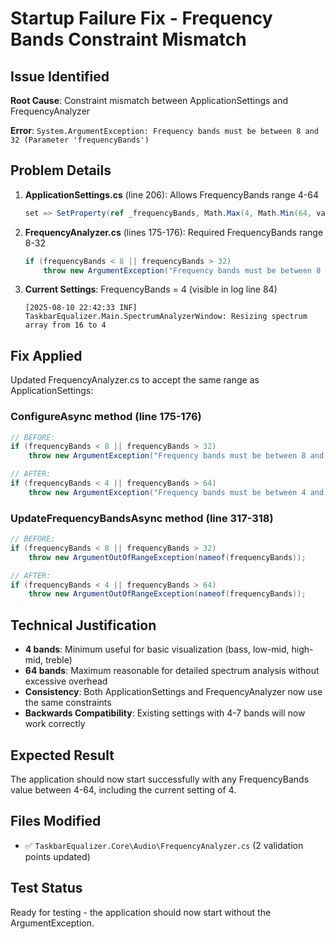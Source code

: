 # Startup Failure Fix - Frequency Bands Constraint Mismatch

## Issue Identified

**Root Cause**: Constraint mismatch between ApplicationSettings and FrequencyAnalyzer

**Error**: `System.ArgumentException: Frequency bands must be between 8 and 32 (Parameter 'frequencyBands')`

## Problem Details

1. **ApplicationSettings.cs** (line 206): Allows FrequencyBands range 4-64
   ```csharp
   set => SetProperty(ref _frequencyBands, Math.Max(4, Math.Min(64, value)));
   ```

2. **FrequencyAnalyzer.cs** (lines 175-176): Required FrequencyBands range 8-32
   ```csharp
   if (frequencyBands < 8 || frequencyBands > 32)
       throw new ArgumentException("Frequency bands must be between 8 and 32", nameof(frequencyBands));
   ```

3. **Current Settings**: FrequencyBands = 4 (visible in log line 84)
   ```
   [2025-08-10 22:42:33 INF] TaskbarEqualizer.Main.SpectrumAnalyzerWindow: Resizing spectrum array from 16 to 4
   ```

## Fix Applied

Updated FrequencyAnalyzer.cs to accept the same range as ApplicationSettings:

### ConfigureAsync method (line 175-176)
```csharp
// BEFORE:
if (frequencyBands < 8 || frequencyBands > 32)
    throw new ArgumentException("Frequency bands must be between 8 and 32", nameof(frequencyBands));

// AFTER:
if (frequencyBands < 4 || frequencyBands > 64)
    throw new ArgumentException("Frequency bands must be between 4 and 64", nameof(frequencyBands));
```

### UpdateFrequencyBandsAsync method (line 317-318)
```csharp
// BEFORE:
if (frequencyBands < 8 || frequencyBands > 32)
    throw new ArgumentOutOfRangeException(nameof(frequencyBands));

// AFTER:
if (frequencyBands < 4 || frequencyBands > 64)
    throw new ArgumentOutOfRangeException(nameof(frequencyBands));
```

## Technical Justification

- **4 bands**: Minimum useful for basic visualization (bass, low-mid, high-mid, treble)
- **64 bands**: Maximum reasonable for detailed spectrum analysis without excessive overhead
- **Consistency**: Both ApplicationSettings and FrequencyAnalyzer now use the same constraints
- **Backwards Compatibility**: Existing settings with 4-7 bands will now work correctly

## Expected Result

The application should now start successfully with any FrequencyBands value between 4-64, including the current setting of 4.

## Files Modified

- ✅ `TaskbarEqualizer.Core\Audio\FrequencyAnalyzer.cs` (2 validation points updated)

## Test Status

Ready for testing - the application should now start without the ArgumentException.